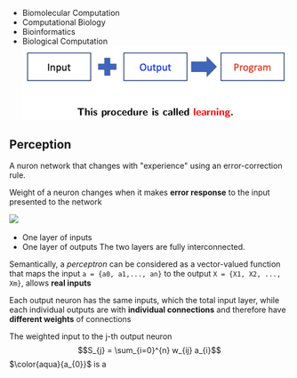 - Biomolecular Computation
- Computational Biology
- Bioinformatics
- Biological Computation
![](../img/IMG_1327.PNG)


## Perception
A nuron network that changes with "experience" using an error-correction rule.

Weight of a neuron changes when it makes **error response** to the input presented to the network

![](Pasted%20image%2020241201001440.png)

- One layer of inputs
- One layer of outputs
The two layers are fully interconnected.

Semantically, a *perceptron* can be considered as a vector-valued function that maps the input `a = {a0, a1,..., an}` to the output `X = {X1, X2, ..., Xm}`, allows **real inputs**

Each output neuron has the same inputs, which the total input layer, while each individual outputs are with **individual connections** and therefore have **different weights** of connections

The weighted input to the j-th output neuron
$$S_{j} = \sum_{i=0}^{n} w_{ij} a_{i}$$
$\color{aqua}{a_{0}}$ is a 
